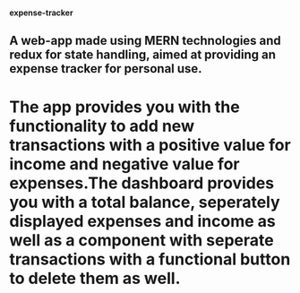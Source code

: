 #### expense-tracker
## A web-app made using MERN technologies and redux for state handling, aimed at providing an expense tracker for personal use.
# The app provides you with the functionality to add new transactions with a positive value for income and negative value for expenses.The dashboard provides you with a total balance, seperately displayed expenses and income as well as a component with seperate transactions with a functional button to delete them as well.
